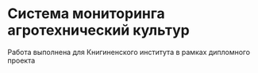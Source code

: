 # Система мониторинга агротехнический культур
Работа выполнена для Книгиненского института в рамках дипломного проекта
